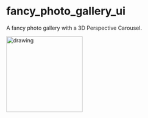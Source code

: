 # fancy_photo_gallery_ui

 A fancy photo gallery with a 3D Perspective Carousel.

 <img src="assets/demo/fancy_photo_gallery.gif" alt="drawing" width="200"/>
